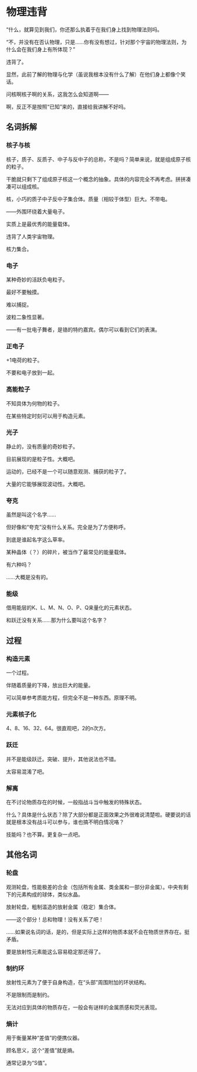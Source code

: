 # 物理违背

<span class="c118">“什么，就算见到我们，你还那么执着于在我们身上找到物理法则吗。</span>

<span class="c118">“不，并没有在否认物理，只是……你有没有想过，针对那个宇宙的物理法则，为什么会在我们身上有所体现？”</span>

违背了。

显然，此前了解的物理与化学（虽说我根本没有什么了解）在他们身上都像个笑话。

问核啊核子啊的关系，这我怎么会知道啊——

啊，反正不是按照“已知”来的，直接给我讲解不好吗。

## 名词拆解

<!--
### 数据

⬣⬢⬣⬢⬣⬢

仅作参考的数据，取值范围（0，10]。如无必要，请避免填写非整数。

数值仅为粗略的划分，并非实际数据，同时并非越大越好，请谨慎仔细，按照实际情况填写。

* 稳定：“精神”层面的稳定度，元素能够作为“元素”行动的基础。注意并非原子或单质稳定性。波动区间比实际数值大小更有参考价值。*可变数据*
* 耐久：“物理”层面的耐久度，与物质存在性质有一定对应关系。部分可反应“精神”层面的耐久度，即长久坚持处理一件事的能力。注意并非原子或单质稳定性。
* 敏捷：“物理”层面的敏捷度，与物质存在性质有一定对应关系。部分可反应“精神”层面的敏捷度，即在行动当中偏向主动的能力。
* 亲和：与其他元素构建联系的能力，可能与化合难易程度有关。注意并非电子亲和能。
* 爆发：于关键时刻打破常态的能力。与是否能够组成爆炸性物质无关。
* 制约：通常与放射性相关。大于等于6的元素接触人类时需佩戴制约环。

部分数值：
* 稳定：鿫（1），铀（2），溴/汞（3），银/铊（4），钪/铁（5），硫/锡（6），氮（7），锂（8），氧/氟/铂（9），氢/氦/金（10）
* 耐久：鿔（1），锡/汞（2），鿫（3），锰/铁/铀（4），氧（5），金（6），氢（7），氦/氮（8），铝/铬/铂（9），硅/碳（10）
* 敏捷：锇（1），铑（2），锝（3），鿫（4），硒（5），鿔（6），硫（7），溴/金/汞（8），氢/氧（9），氦/氡（10）
* 亲和：氦（1），氖/鿫（2），金（3），铀（4），铂（5），（6），溴/碘（7），氢/氮（8），硫/氯（9），碳/氧/氟（10）
* 爆发：铂（1），锡/金（2），镧（3），硅/铬（4），氟（5），氢/碳（6），铍/磷（7），氧/铁（8），铋/锂（9），氦/氮/铀/鿫（10）
* 制约：氮/氧/氟/氖/镁（1），氢（2），碳/钾（3），氯/氩（4），铋（5）*【独一档】*，锕/钍/铀（6），镅（7），锔（8），𬭳（9），鿫（10）

电负性笑话：氟的亲和填了满值（确实应该是满值）。

其实没有元素在特别严谨地填写吧？……没有吧？

如果硬要套人类的性格划分（大五）：
* 稳定：【情绪稳定性（取反方向）】
* 耐久：【责任心】
* 敏捷：【外倾性】
* 亲和：【宜人性】
* 爆发：【开放性】
实则没有任何关系。性格不是靠数据衡量的东西……吗？
-->

### 核子与核

核子，质子、反质子、中子与反中子的总称，不是吗？简单来说，就是组成原子核的粒子。

干脆就只剩下了组成原子核这一个概念的抽象。具体的内容完全不再考虑。拼拼凑凑可以组成核。

核，小巧的质子中子反中子集合体。质量（相较于体型）巨大。不带电。

——外围环绕着大量电子。

实质上是最优秀的能量载体。

违背了人类宇宙物理。

核力集合。

### 电子

某种奇妙的活跃负电粒子。

最好不要触摸。

难以捕捉。

波粒二象性显著。

——有一批电子舞者，是铬的特约嘉宾。偶尔可以看到它们的表演。

### 正电子

+1电荷的粒子。

不要和电子放到一起。

### 高能粒子

不知具体为何物的粒子。

在某些特定时刻可以用于构造元素。

### 光子

静止的，没有质量的奇妙粒子。

目前展现的是粒子性。大概吧。

运动的，已经不是一个可以随意观测、捕获的粒子了。

大量的它能够展现波动性。大概吧。

### 夸克

虽然是叫这个名字……

但好像和“夸克”没有什么关系。完全是为了方便称呼。

到底是谁起名字这么草率。

某种晶体（？）的碎片，被当作了最常见的能量载体。

有六种吗？

……大概是没有的。

### 能级

借用能层的K、L、M、N、O、P、Q来量化的元素状态。

和跃迁没有关系……那为什么要叫这个名字？

## 过程

### 构造元素

一个过程。

伴随着质量的下降，放出巨大的能量。

可以简单参考质能方程，但完全不是一种东西。原理不明。

### 元素核子化

4、8、16、32、64。很直观吧，2的n次方。

### 跃迁

并不是能级跃迁。突破、提升，其他说法也不错。

太容易混淆了吧。

### 解离

在不讨论物质存在的时候，一般指战斗当中触发的特殊状态。

什么？具体是什么状态？除了大部分都是正面效果之外很难说清楚啦。硬要说的话就是根本没有战斗可以参与，谁也搞不明白情况咯？

技能吗？也不算。更复杂一点吧。

## 其他名词

### 轮盘

观测轮盘，性能极差的合金（包括所有金属、类金属和一部分非金属）。中央有剩下的元素构成的球体，类似水晶。

放射轮盘，粗制滥造的放射金属（稳定）集合体。

——这个部分！总和物理！没有关系了吧！

……如果说名词的话，是的，但是实际上这样的物质本就不会在物质世界存在。挺矛盾。

要是放射性元素能这么容易稳定那还得了。

### 制约环

放射性元素为了便于自身构造，在“头部”周围附加的环状结构。

不是限制而是制约。

无法对应到具体的物质存在，一般会有谜样的金属质感和荧光表现。

### 熵计

用于衡量某种“差值”的便携仪器。

顾名思义，这个“差值”就是熵。

通常记录为“S值”。